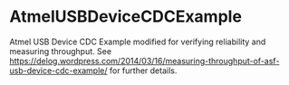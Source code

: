 AtmelUSBDeviceCDCExample
========================

Atmel USB Device CDC Example modified for verifying reliability and measuring throughput. See https://delog.wordpress.com/2014/03/16/measuring-throughput-of-asf-usb-device-cdc-example/ for further details.
